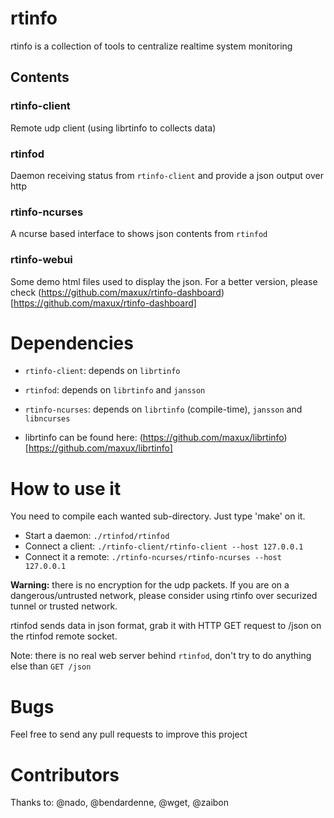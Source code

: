 # rtinfo
rtinfo is a collection of tools to centralize realtime system monitoring

## Contents
### rtinfo-client
Remote udp client (using librtinfo to collects data)

### rtinfod
Daemon receiving status from `rtinfo-client` and provide a json output over http

### rtinfo-ncurses
A ncurse based interface to shows json contents from `rtinfod`

### rtinfo-webui
Some demo html files used to display the json.
For a better version, please check (https://github.com/maxux/rtinfo-dashboard)[https://github.com/maxux/rtinfo-dashboard]

# Dependencies

- `rtinfo-client`: depends on `librtinfo`
- `rtinfod`: depends on `librtinfo` and `jansson`
- `rtinfo-ncurses`: depends on `librtinfo` (compile-time), `jansson` and `libncurses`

- librtinfo can be found here: (https://github.com/maxux/librtinfo)[https://github.com/maxux/librtinfo]

# How to use it

You need to compile each wanted sub-directory. Just type 'make' on it.

- Start a daemon: `./rtinfod/rtinfod`
- Connect a client: `./rtinfo-client/rtinfo-client --host 127.0.0.1`
- Connect it a remote: `./rtinfo-ncurses/rtinfo-ncurses --host 127.0.0.1`

**Warning:** there is no encryption for the udp packets.
If you are on a dangerous/untrusted network, please consider using rtinfo over securized tunnel or trusted network.

rtinfod sends data in json format, grab it with HTTP GET request to /json on the rtinfod remote socket.

Note: there is no real web server behind `rtinfod`, don't try to do anything else than `GET /json`

# Bugs
Feel free to send any pull requests to improve this project

# Contributors
Thanks to: @nado, @bendardenne, @wget, @zaibon
